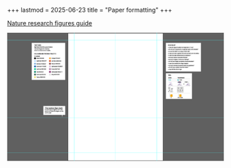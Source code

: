 +++
lastmod = 2025-06-23
title = "Paper formatting"
+++

[Nature research figures guide](https://research-figure-guide.nature.com/)

![alt text](images/image.png)
